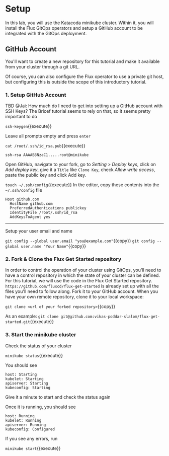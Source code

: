 # Setup

In this lab, you will use the Katacoda minikube cluster. Within it, you will install the Flux GitOps operators and setup a GitHub account to be integrated with the GitOps deployment.

## GitHub Account

You'll want to create a new repository for this tutorial and make it available from your cluster through a git URL.

Of course, you can also configure the Flux operator to use a private git host, but configuring this is outside the scope of this introductory tutorial.

### 1. Setup GitHub Account

TBD @Jai: How much do I need to get into setting up a GitHub account with SSH Keys? The Bricef tutorial seems to rely on that, so it seems pretty important to do

`ssh-keygen`{{execute}}

Leave all prompts empty and press `enter`

`cat /root/.ssh/id_rsa.pub`{{execute}}
```
ssh-rsa AAAAB3NzaC1.....root@minikube
```

Open GitHub, navigate to your fork, go to *Setting* > *Deploy keys*, click on *Add deploy key*, give it a `Title` like `Clone Key`, check *Allow write access*, paste the public key and click Add key.

`touch ~/.ssh/config`{{execute}}
In the editor, copy these contents into the `~/.ssh/config` file
```
Host github.com
  HostName github.com
  PreferredAuthentications publickey
  IdentityFile /root/.ssh/id_rsa
  AddKeysToAgent yes
```

---

Setup your user email and name

`git config --global user.email "you@example.com"`{{copy}}
`git config --global user.name "Your Name"`{{copy}}

### 2. Fork & Clone the Flux Get Started repository
In order to control the operation of your cluster using GitOps, you'll need to have a control repository in which the state of your cluster can be defined. For this tutorial, we will use the code in the Flux Get Started repository. `https://github.com/fluxcd/flux-get-started` is already set up with all the files you'll need to follow along. Fork it to your GitHub account. When you have your own remote repository, clone it to your local workspace:

`git clone <url of your forked repository>`{{copy}}

As an example: `git clone git@github.com:vikas-poddar-slalom/flux-get-started.git`{{execute}}

### 3. Start the minikube cluster

Check the status of your cluster

`minikube status`{{execute}}

You should see
```shell
host: Starting
kubelet: Starting
apiserver: Starting
kubeconfig: Starting
```

Give it a minute to start and check the status again

Once it is running, you should see
```shell
host: Running
kubelet: Running
apiserver: Running
kubeconfig: Configured
```

If you see any errors, run

`minikube start`{{execute}}
